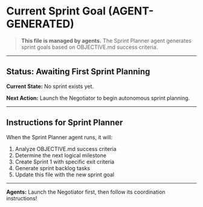 # Current Sprint Goal (AGENT-GENERATED)

> **This file is managed by agents.** The Sprint Planner agent generates sprint goals based on OBJECTIVE.md success criteria.

---

## Status: Awaiting First Sprint Planning

**Current State:** No sprint exists yet.

**Next Action:** Launch the Negotiator to begin autonomous sprint planning.

---

## Instructions for Sprint Planner

When the Sprint Planner agent runs, it will:
1. Analyze OBJECTIVE.md success criteria
2. Determine the next logical milestone  
3. Create Sprint 1 with specific exit criteria
4. Generate sprint backlog tasks
5. Update this file with the new sprint goal

---

**Agents:** Launch the Negotiator first, then follow its coordination instructions!
